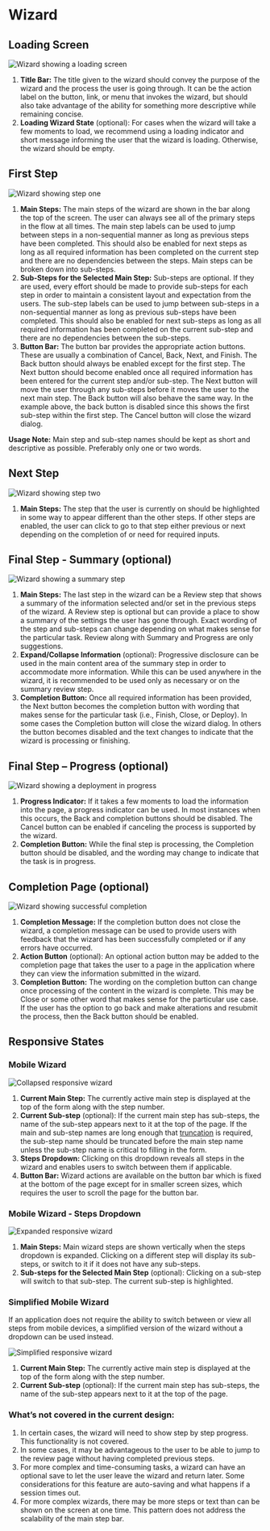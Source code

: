 # Wizard

## Loading Screen

![Wizard showing a loading screen](img/wizard-flow-description1.png)

1. **Title Bar:** The title given to the wizard should convey the purpose of the wizard and the process the user is going through. It can be the action label on the button, link, or menu that invokes the wizard, but should also take advantage of the ability for something more descriptive while remaining concise.
1. **Loading Wizard State** (optional): For cases when the wizard will take a few moments to load, we recommend using a loading indicator and short message informing the user that the wizard is loading. Otherwise, the wizard should be empty.

## First Step

![Wizard showing step one](img/wizard-flow-description2@2x.png)

1. **Main Steps:** The main steps of the wizard are shown in the bar along the top of the screen. The user can always see all of the primary steps in the flow at all times. The main step labels can be used to jump between steps in a non-sequential manner as long as previous steps have been completed. This should also be enabled for next steps as long as all required information has been completed on the current step and there are no dependencies between the steps. Main steps can be broken down into sub-steps.
1. **Sub-Steps for the Selected Main Step:** Sub-steps are optional. If they are used, every effort should be made to provide sub-steps for each step in order to maintain a consistent layout and expectation from the users. The sub-step labels can be used to jump between sub-steps in a non-sequential manner as long as previous sub-steps have been completed. This should also be enabled for next sub-steps as long as all required information has been completed on the current sub-step and there are no dependencies between the sub-steps.
1. **Button Bar:** The button bar provides the appropriate action buttons. These are usually a combination of Cancel, Back, Next, and Finish. The Back button should always be enabled except for the first step. The Next button should become enabled once all required information has been entered for the current step and/or sub-step. The Next button will move the user through any sub-steps before it moves the user to the next main step. The Back button will also behave the same way. In the example above, the back button is disabled since this shows the first sub-step within the first step. The Cancel button will close the wizard dialog.

**Usage Note:** Main step and sub-step names should be kept as short and descriptive as possible. Preferably only one or two words.

## Next Step

![Wizard showing step two](img/wizard-flow-description3.png)

1. **Main Steps:** The step that the user is currently on should be highlighted in some way to appear different than the other steps. If other steps are enabled, the user can click to go to that step either previous or next depending on the completion of or need for required inputs.

## Final Step - Summary (optional)

![Wizard showing a summary step](img/wizard-flow-description4.png)

1. **Main Steps:** The last step in the wizard can be a Review step that shows a summary of the information selected and/or set in the previous steps of the wizard. A Review step is optional but can provide a place to show a summary of the settings the user has gone through. Exact wording of the step and sub-steps can change depending on what makes sense for the particular task. Review along with Summary and Progress are only suggestions.
1. **Expand/Collapse Information** (optional): Progressive disclosure can be used in the main content area of the summary step in order to accommodate more information. While this can be used anywhere in the wizard, it is recommended to be used only as necessary or on the summary review step.
1. **Completion Button:** Once all required information has been provided, the Next button becomes the completion button with wording that makes sense for the particular task (i.e., Finish, Close, or Deploy). In some cases the Completion button will close the wizard dialog. In others the button becomes disabled and the text changes to indicate that the wizard is processing or finishing.

## Final Step – Progress (optional)

![Wizard showing a deployment in progress](img/wizard-flow-description5.png)

1. **Progress Indicator:** If it takes a few moments to load the information into the page, a progress indicator can be used. In most instances when this occurs, the Back and completion buttons should be disabled. The Cancel button can be enabled if canceling the process is supported by the wizard.
1. **Completion Button:** While the final step is processing, the Completion button should be disabled, and the wording may change to indicate that the task is in progress.

## Completion Page (optional)

![Wizard showing successful completion](img/wizard-flow-description6.png)

1. **Completion Message:** If the completion button does not close the wizard, a completion message can be used to provide users with feedback that the wizard has been successfully completed or if any errors have occurred.
1. **Action Button** (optional): An optional action button may be added to the completion page that takes the user to a page in the application where they can view the information submitted in the wizard.
1. **Completion Button:** The wording on the completion button can change once processing of the content in the wizard is complete. This may be Close or some other word that makes sense for the particular use case. If the user has the option to go back and make alterations and resubmit the process, then the Back button should be enabled.

## Responsive States

### Mobile Wizard
![Collapsed responsive wizard](img/responsive-wizard-callout1@2x.png)

1. **Current Main Step:** The currently active main step is displayed at the top of the form along with the step number.
1. **Current Sub-step** (optional): If the current main step has sub-steps, the name of the sub-step appears next to it at the top of the page. If the main and sub-step names are long enough that [truncation](https://www.patternfly.org/styles/terminology-and-wording/#truncation) is required, the sub-step name should be truncated before the main step name unless the sub-step name is critical to filling in the form.
1. **Steps Dropdown:** Clicking on this dropdown reveals all steps in the wizard and enables users to switch between them if applicable.
1. **Button Bar:** Wizard actions are available on the button bar which is fixed at the bottom of the page except for in smaller screen sizes, which requires the user to scroll the page for the button bar.

### Mobile Wizard - Steps Dropdown
![Expanded responsive wizard](img/responsive-wizard-callout2@2x.png)

1. **Main Steps:** Main wizard steps are shown vertically when the steps dropdown is expanded. Clicking on a different step will display its sub-steps, or switch to it if it does not have any sub-steps.
1. **Sub-steps for the Selected Main Step** (optional): Clicking on a sub-step will switch to that sub-step. The current sub-step is highlighted.

### Simplified Mobile Wizard
If an application does not require the ability to switch between or view all steps from mobile devices, a simplified version of the wizard without a dropdown can be used instead.

![Simplified responsive wizard](img/responsive-wizard-callout3@2x.png)

1. **Current Main Step:** The currently active main step is displayed at the top of the form along with the step number.
1. **Current Sub-step** (optional): If the current main step has sub-steps, the name of the sub-step appears next to it at the top of the page.

### What’s not covered in the current design:
1. In certain cases, the wizard will need to show step by step progress. This functionality is not covered.
1. In some cases, it may be advantageous to the user to be able to jump to the review page without having completed previous steps.
1. For more complex and time-consuming tasks, a wizard can have an optional save to let the user leave the wizard and return later. Some considerations for this feature are auto-saving and what happens if a session times out.
1. For more complex wizards, there may be more steps or text than can be shown on the screen at one time. This pattern does not address the scalability of the main step bar.
